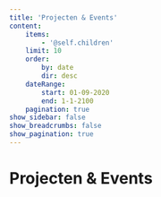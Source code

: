 ```yaml
---
title: 'Projecten & Events'
content:
    items:
        - '@self.children'
    limit: 10
    order:
        by: date
        dir: desc
    dateRange:
        start: 01-09-2020
        end: 1-1-2100
    pagination: true
show_sidebar: false
show_breadcrumbs: false
show_pagination: true
---
```


# Projecten & Events
